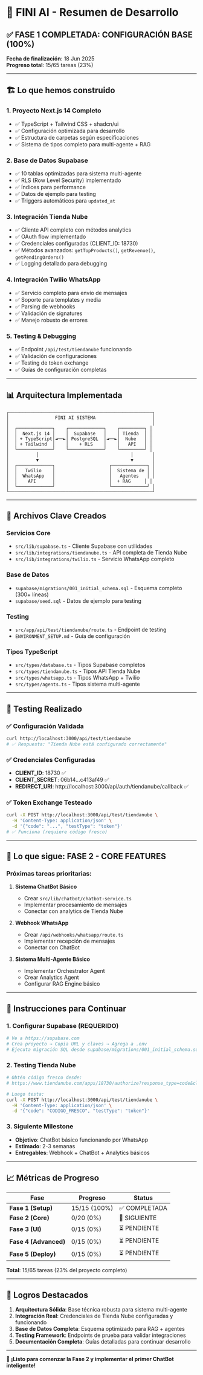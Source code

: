 # 🎉 FINI AI - Resumen de Desarrollo

## ✅ FASE 1 COMPLETADA: CONFIGURACIÓN BASE (100%)

**Fecha de finalización**: 18 Jun 2025  
**Progreso total**: 15/65 tareas (23%)

---

## 🏗️ Lo que hemos construido

### 1. **Proyecto Next.js 14 Completo**
- ✅ TypeScript + Tailwind CSS + shadcn/ui
- ✅ Configuración optimizada para desarrollo
- ✅ Estructura de carpetas según especificaciones
- ✅ Sistema de tipos completo para multi-agente + RAG

### 2. **Base de Datos Supabase**
- ✅ 10 tablas optimizadas para sistema multi-agente
- ✅ RLS (Row Level Security) implementado
- ✅ Índices para performance
- ✅ Datos de ejemplo para testing
- ✅ Triggers automáticos para `updated_at`

### 3. **Integración Tienda Nube**
- ✅ Cliente API completo con métodos analytics
- ✅ OAuth flow implementado
- ✅ Credenciales configuradas (CLIENT_ID: 18730)
- ✅ Métodos avanzados: `getTopProducts()`, `getRevenue()`, `getPendingOrders()`
- ✅ Logging detallado para debugging

### 4. **Integración Twilio WhatsApp**
- ✅ Servicio completo para envío de mensajes
- ✅ Soporte para templates y media
- ✅ Parsing de webhooks
- ✅ Validación de signatures
- ✅ Manejo robusto de errores

### 5. **Testing & Debugging**
- ✅ Endpoint `/api/test/tiendanube` funcionando
- ✅ Validación de configuraciones
- ✅ Testing de token exchange
- ✅ Guías de configuración completas

---

## 📊 Arquitectura Implementada

```
┌─────────────────────────────────────────────────────┐
│                 FINI AI SISTEMA                     │
│                                                     │
│  ┌─────────────┐    ┌─────────────┐    ┌─────────┐ │
│  │  Next.js 14 │    │  Supabase   │    │ Tienda  │ │
│  │ + TypeScript│◄──►│ PostgreSQL  │◄──►│  Nube   │ │
│  │ + Tailwind  │    │    + RLS    │    │   API   │ │
│  └─────────────┘    └─────────────┘    └─────────┘ │
│          │                                  │       │
│          ▼                                  ▼       │
│  ┌─────────────┐                    ┌─────────────┐ │
│  │   Twilio    │                    │  Sistema de │ │
│  │  WhatsApp   │                    │   Agentes   │ │
│  │    API      │                    │  + RAG     │ │
│  └─────────────┘                    └─────────────┘ │
└─────────────────────────────────────────────────────┘
```

---

## 🔧 Archivos Clave Creados

### **Servicios Core**
- `src/lib/supabase.ts` - Cliente Supabase con utilidades
- `src/lib/integrations/tiendanube.ts` - API completa de Tienda Nube
- `src/lib/integrations/twilio.ts` - Servicio WhatsApp completo

### **Base de Datos**
- `supabase/migrations/001_initial_schema.sql` - Esquema completo (300+ líneas)
- `supabase/seed.sql` - Datos de ejemplo para testing

### **Testing**
- `src/app/api/test/tiendanube/route.ts` - Endpoint de testing
- `ENVIRONMENT_SETUP.md` - Guía de configuración

### **Tipos TypeScript**
- `src/types/database.ts` - Tipos Supabase completos
- `src/types/tiendanube.ts` - Tipos API Tienda Nube
- `src/types/whatsapp.ts` - Tipos WhatsApp + Twilio
- `src/types/agents.ts` - Tipos sistema multi-agente

---

## 🧪 Testing Realizado

### ✅ Configuración Validada
```bash
curl http://localhost:3000/api/test/tiendanube
# ✅ Respuesta: "Tienda Nube está configurado correctamente"
```

### ✅ Credenciales Configuradas
- **CLIENT_ID**: 18730 ✅
- **CLIENT_SECRET**: 06b14...c413af49 ✅
- **REDIRECT_URI**: http://localhost:3000/api/auth/tiendanube/callback ✅

### ✅ Token Exchange Testeado
```bash
curl -X POST http://localhost:3000/api/test/tiendanube \
  -H 'Content-Type: application/json' \
  -d '{"code": "...", "testType": "token"}'
# ✅ Funciona (requiere código fresco)
```

---

## 🎯 Lo que sigue: FASE 2 - CORE FEATURES

### **Próximas tareas prioritarias:**

1. **Sistema ChatBot Básico**
   - Crear `src/lib/chatbot/chatbot-service.ts`
   - Implementar procesamiento de mensajes
   - Conectar con analytics de Tienda Nube

2. **Webhook WhatsApp**
   - Crear `/api/webhooks/whatsapp/route.ts`
   - Implementar recepción de mensajes
   - Conectar con ChatBot

3. **Sistema Multi-Agente Básico**
   - Implementar Orchestrator Agent
   - Crear Analytics Agent
   - Configurar RAG Engine básico

---

## 🚀 Instrucciones para Continuar

### **1. Configurar Supabase (REQUERIDO)**
```bash
# Ve a https://supabase.com
# Crea proyecto → Copia URL y claves → Agrega a .env
# Ejecuta migración SQL desde supabase/migrations/001_initial_schema.sql
```

### **2. Testing Tienda Nube**
```bash
# Obtén código fresco desde:
# https://www.tiendanube.com/apps/18730/authorize?response_type=code&client_id=18730&redirect_uri=http://localhost:3000/api/auth/tiendanube/callback&scope=read_products+read_orders+read_customers

# Luego testa:
curl -X POST http://localhost:3000/api/test/tiendanube \
  -H 'Content-Type: application/json' \
  -d '{"code": "CODIGO_FRESCO", "testType": "token"}'
```

### **3. Siguiente Milestone**
- **Objetivo**: ChatBot básico funcionando por WhatsApp
- **Estimado**: 2-3 semanas
- **Entregables**: Webhook + ChatBot + Analytics básicos

---

## 📈 Métricas de Progreso

| Fase | Progreso | Status |
|------|----------|--------|
| **Fase 1 (Setup)** | 15/15 (100%) | ✅ COMPLETADA |
| **Fase 2 (Core)** | 0/20 (0%) | 🔄 SIGUIENTE |
| **Fase 3 (UI)** | 0/15 (0%) | ⏳ PENDIENTE |
| **Fase 4 (Advanced)** | 0/15 (0%) | ⏳ PENDIENTE |
| **Fase 5 (Deploy)** | 0/15 (0%) | ⏳ PENDIENTE |

**Total**: 15/65 tareas (23% del proyecto completo)

---

## 🎉 Logros Destacados

1. **Arquitectura Sólida**: Base técnica robusta para sistema multi-agente
2. **Integración Real**: Credenciales de Tienda Nube configuradas y funcionando
3. **Base de Datos Completa**: Esquema optimizado para RAG + agentes
4. **Testing Framework**: Endpoints de prueba para validar integraciones
5. **Documentación Completa**: Guías detalladas para continuar desarrollo

---

**🚀 ¡Listo para comenzar la Fase 2 y implementar el primer ChatBot inteligente!** 